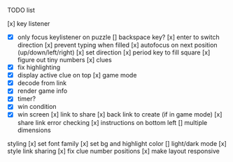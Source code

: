 TODO list

[x] key listener
  - [x] only focus keylistener on puzzle
[] backspace key?
[x] enter to switch direction
[x] prevent typing when filled
[x] autofocus on next position (up/down/left/right)
[x] set direction
[x] period key to fill square
[x] figure out tiny numbers
[x] clues
  - [x] fix highlighting
  - [x] display active clue on top
[x] game mode
  - [x] decode from link
  - [x] render game info
  - [x] timer?
  - [x] win condition
  - [x] win screen
[x] link to share
[x] back link to create (if in game mode)
[x] share link error checking
[x] instructions on bottom left
[] multiple dimensions

styling
[x] set font family
[x] set bg and highlight color
[] light/dark mode
[x] style link sharing
[x] fix clue number positions
[x] make layout responsive
